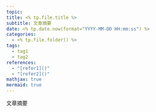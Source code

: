 ```yaml
---
topic: 
title: <% tp.file.title %>
subtitle: 文章摘要
date: <% tp.date.now(format="YYYY-MM-DD HH:mm:ss") %>
categories:
  - <% tp.file.folder() %>
tags:
  - tag1
  - tag2
references:
  - "[refer1]()"
  - "[refer2]()"
mathjax: true
mermaid: true
---
```


<p id='brief'>文章摘要</p>

<!-- more -->
<script>document.getElementById('brief').remove();</script>
